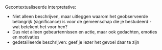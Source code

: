 Gecontextualiseerde interpretative:
- Niet alleen beschrijven, maar uitleggen waarom het geobserveerde belangrijk (significance) is voor de gemeenschap die je bestudeerd - wat betekent het voor hen?
- Dus niet alleen gebeurtennissen en actie, maar ook gedachten, emoties en motivaties
- gedetailleerde beschrijven: geef je lezer het gevoel daar te zijn